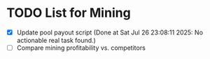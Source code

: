 # TODO List for Mining

- [x] Update pool payout script  (Done at Sat Jul 26 23:08:11 2025: No actionable real task found.)
- [ ] Compare mining profitability vs. competitors